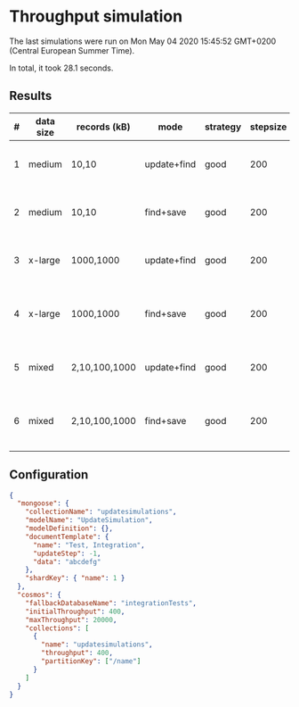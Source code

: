 # Throughput simulation

The last simulations were run on Mon May 04 2020 15:45:52 GMT+0200 (Central European Summer Time).

In total, it took 28.1 seconds.

## Results

| #   | data size | records (kB)  | mode        | strategy | stepsize | increase    | after                        | items/s |
| --- | --------- | ------------- | ----------- | -------- | -------- | ----------- | ---------------------------- | ------- |
| 1   | medium    | 10,10         | update+find | good     | 200      | 400 -> 600  | 37 items, 370 kB, 2.53 s     | 14.6    |
| 2   | medium    | 10,10         | find+save   | good     | 200      | RU error    | 65 items, 650 kB, 4.03 s     | 16.1    |
| 3   | x-large   | 1000,1000     | update+find | good     | 200      | 400 -> 800  | 1 items, 1000 kB, 0.78 s     | 1.3     |
| 4   | x-large   | 1000,1000     | find+save   | good     | 200      | RU error    | 123 items, 123000 kB, 7.54 s | 16.3    |
| 5   | mixed     | 2,10,100,1000 | update+find | good     | 200      | 400 -> 1000 | 4 items, 1112 kB, 1.39 s     | 2.9     |
| 6   | mixed     | 2,10,100,1000 | find+save   | good     | 200      | RU error    | 95 items, 25688 kB, 5.62 s   | 16.9    |

## Configuration

```json
{
  "mongoose": {
    "collectionName": "updatesimulations",
    "modelName": "UpdateSimulation",
    "modelDefinition": {},
    "documentTemplate": {
      "name": "Test, Integration",
      "updateStep": -1,
      "data": "abcdefg"
    },
    "shardKey": { "name": 1 }
  },
  "cosmos": {
    "fallbackDatabaseName": "integrationTests",
    "initialThroughput": 400,
    "maxThroughput": 20000,
    "collections": [
      {
        "name": "updatesimulations",
        "throughput": 400,
        "partitionKey": ["/name"]
      }
    ]
  }
}
```
